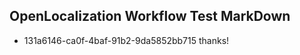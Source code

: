## OpenLocalization Workflow Test MarkDown
* 131a6146-ca0f-4baf-91b2-9da5852bb715 
thanks!<!--HONumber=Mar16_HO2-->
